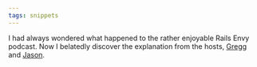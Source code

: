 ```yaml
---
tags: snippets
---
```


I had always wondered what happened to the rather enjoyable Rails Envy podcast. Now I belatedly discover the explanation from the hosts, [Gregg](http://blog.envylabs.com/2010/04/rails-envy/) and [Jason](http://jasonseifer.com/2010/04/08/rails-envy).

